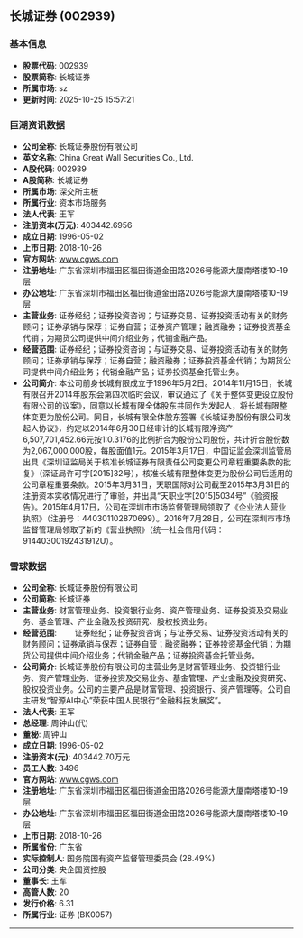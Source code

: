 ## 长城证券 (002939)

### 基本信息

- **股票代码**: 002939
- **股票简称**: 长城证券
- **所属市场**: sz
- **更新时间**: 2025-10-25 15:57:21

### 巨潮资讯数据

- **公司全称**: 长城证券股份有限公司
- **英文名称**: China Great Wall Securities Co., Ltd.
- **A股代码**: 002939
- **A股简称**: 长城证券
- **所属市场**: 深交所主板
- **所属行业**: 资本市场服务
- **法人代表**: 王军
- **注册资本(万元)**: 403442.6956
- **成立日期**: 1996-05-02
- **上市日期**: 2018-10-26
- **官方网站**: www.cgws.com
- **注册地址**: 广东省深圳市福田区福田街道金田路2026号能源大厦南塔楼10-19层
- **办公地址**: 广东省深圳市福田区福田街道金田路2026号能源大厦南塔楼10-19层
- **主营业务**: 证券经纪；证券投资咨询；与证券交易、证券投资活动有关的财务顾问；证券承销与保荐；证券自营；证券资产管理；融资融券；证券投资基金代销；为期货公司提供中间介绍业务；代销金融产品。
- **经营范围**: 证券经纪；证券投资咨询；与证券交易、证券投资活动有关的财务顾问；证券承销与保荐；证券自营；融资融券；证券投资基金代销；为期货公司提供中间介绍业务；代销金融产品；证券投资基金托管业务。
- **公司简介**: 本公司前身长城有限成立于1996年5月2日。2014年11月15日，长城有限召开2014年股东会第四次临时会议，审议通过了《关于整体变更设立股份有限公司的议案》，同意以长城有限全体股东共同作为发起人，将长城有限整体变更为股份公司。同日，长城有限全体股东签署《长城证券股份有限公司发起人协议》，约定以2014年6月30日经审计的长城有限净资产6,507,701,452.66元按1:0.3176的比例折合为股份公司股份，共计折合股份数为2,067,000,000股，每股面值1元。2015年3月17日，中国证监会深圳监管局出具《深圳证监局关于核准长城证券有限责任公司变更公司章程重要条款的批复》（深证局许可字[2015]32号），核准长城有限整体变更为股份公司后适用的公司章程重要条款。2015年3月31日，天职国际对公司截至2015年3月31日的注册资本实收情况进行了审验，并出具“天职业字[2015]5034号”《验资报告》。2015年4月17日，公司在深圳市市场监督管理局领取了《企业法人营业执照》（注册号：440301102870699）。2016年7月28日，公司在深圳市市场监督管理局领取了新的《营业执照》（统一社会信用代码：91440300192431912U）。

### 雪球数据

- **公司全称**: 长城证券股份有限公司
- **公司简称**: 长城证券
- **主营业务**: 财富管理业务、投资银行业务、资产管理业务、证券投资及交易业务、基金管理、产业金融及投资研究、股权投资业务。
- **经营范围**: 　　证券经纪；证券投资咨询；与证券交易、证券投资活动有关的财务顾问；证券承销与保荐；证券自营；融资融券；证券投资基金代销；为期货公司提供中间介绍业务；代销金融产品；证券投资基金托管业务。
- **公司简介**: 长城证券股份有限公司的主营业务是财富管理业务、投资银行业务、资产管理业务、证券投资及交易业务、基金管理、产业金融及投资研究、股权投资业务。公司的主要产品是财富管理、投资银行、资产管理等。公司自主研发“智源AI中心”荣获中国人民银行“金融科技发展奖”。
- **法人代表**: 王军
- **总经理**: 周钟山(代)
- **董秘**: 周钟山
- **成立日期**: 1996-05-02
- **注册资本(元)**: 403442.70万元
- **员工人数**: 3496
- **官方网站**: www.cgws.com
- **注册地址**: 广东省深圳市福田区福田街道金田路2026号能源大厦南塔楼10-19层
- **办公地址**: 广东省深圳市福田区福田街道金田路2026号能源大厦南塔楼10-19层
- **上市日期**: 2018-10-26
- **所属省份**: 广东省
- **实际控制人**: 国务院国有资产监督管理委员会 (28.49%)
- **公司分类**: 央企国资控股
- **董事长**: 王军
- **高管人数**: 20
- **发行价格**: 6.31
- **所属行业**: 证券 (BK0057)

---